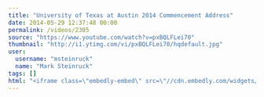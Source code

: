 ```yaml
---
title: "University of Texas at Austin 2014 Commencement Address"
date: 2014-05-29 12:37:48 00:00
permalink: /videos/2305
source: "https://www.youtube.com/watch?v=pxBQLFLei70"
thumbnail: "http://i1.ytimg.com/vi/pxBQLFLei70/hqdefault.jpg"
user:
  username: "msteinruck"
  name: "Mark Steinruck"
tags: []
html: "<iframe class=\"embedly-embed\" src=\"//cdn.embedly.com/widgets/media.html?src=http%3A%2F%2Fwww.youtube.com%2Fembed%2FpxBQLFLei70%3Fwmode%3Dtransparent%26feature%3Doembed&wmode=transparent&url=http%3A%2F%2Fwww.youtube.com%2Fwatch%3Fv%3DpxBQLFLei70&image=http%3A%2F%2Fi1.ytimg.com%2Fvi%2FpxBQLFLei70%2Fhqdefault.jpg&key=daaebf4d9cdd46779200162d0ca86e20&type=text%2Fhtml&schema=youtube\" width=\"854\" height=\"480\" scrolling=\"no\" frameborder=\"0\" allowfullscreen></iframe>"
---
```


